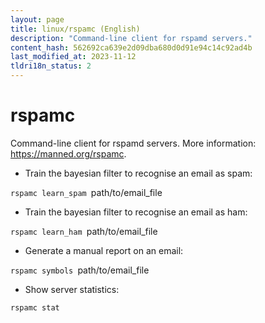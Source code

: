 ```yaml
---
layout: page
title: linux/rspamc (English)
description: "Command-line client for rspamd servers."
content_hash: 562692ca639e2d09dba680d0d91e94c14c92ad4b
last_modified_at: 2023-11-12
tldri18n_status: 2
---
```

# rspamc

Command-line client for rspamd servers.
More information: <https://manned.org/rspamc>.

- Train the bayesian filter to recognise an email as spam:

`rspamc learn_spam `<span class="tldr-var badge badge-pill bg-dark-lm bg-white-dm text-white-lm text-dark-dm font-weight-bold">path/to/email_file</span>

- Train the bayesian filter to recognise an email as ham:

`rspamc learn_ham `<span class="tldr-var badge badge-pill bg-dark-lm bg-white-dm text-white-lm text-dark-dm font-weight-bold">path/to/email_file</span>

- Generate a manual report on an email:

`rspamc symbols `<span class="tldr-var badge badge-pill bg-dark-lm bg-white-dm text-white-lm text-dark-dm font-weight-bold">path/to/email_file</span>

- Show server statistics:

`rspamc stat`

